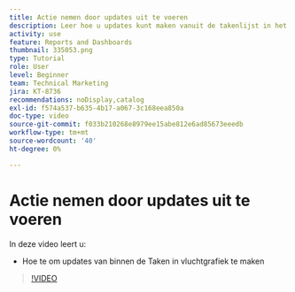 ```yaml
---
title: Actie nemen door updates uit te voeren
description: Leer hoe u updates kunt maken vanuit de takenlijst in het vliegdiagram in [!UICONTROL Enhanced analytics] .
activity: use
feature: Reports and Dashboards
thumbnail: 335053.png
type: Tutorial
role: User
level: Beginner
team: Technical Marketing
jira: KT-8736
recommendations: noDisplay,catalog
exl-id: f574a537-b635-4b17-a067-3c168eea850a
doc-type: video
source-git-commit: f033b210268e8979ee15abe812e6ad85673eeedb
workflow-type: tm+mt
source-wordcount: '40'
ht-degree: 0%

---
```


# Actie nemen door updates uit te voeren

In deze video leert u:

* Hoe te om updates van binnen de Taken in vluchtgrafiek te maken

>[!VIDEO](https://video.tv.adobe.com/v/335053/?quality=12&learn=on)
